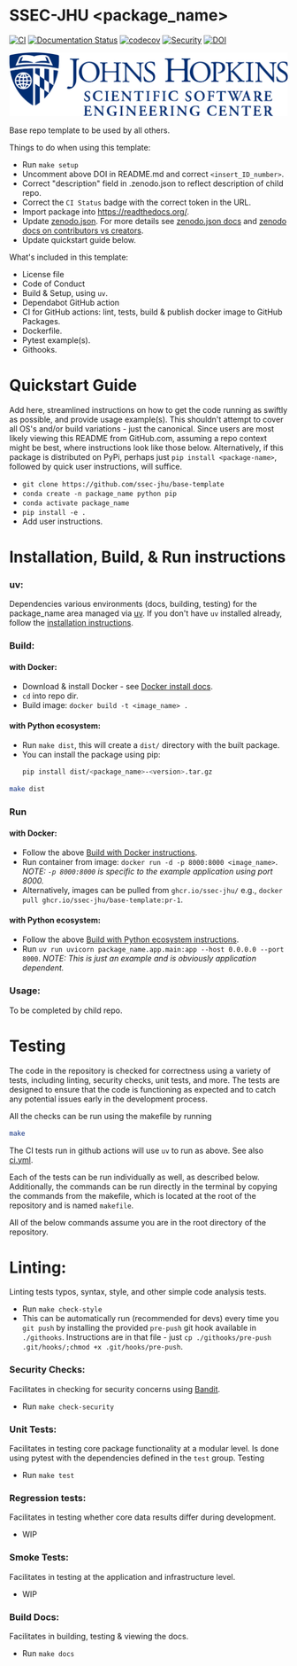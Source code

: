 # SSEC-JHU <package_name>

[![CI](https://github.com/ssec-jhu/base-template/actions/workflows/ci.yml/badge.svg)](https://github.com/ssec-jhu/base-template/actions/workflows/ci.yml)
[![Documentation Status](https://readthedocs.org/projects/ssec-jhu-base-template/badge/?version=latest)](https://ssec-jhu-base-template.readthedocs.io/en/latest/?badge=latest)
[![codecov](https://codecov.io/gh/ssec-jhu/base-template/branch/main/graph/badge.svg?token=0KPNKHRC2V)](https://codecov.io/gh/ssec-jhu/base-template)
[![Security](https://github.com/ssec-jhu/base-template/actions/workflows/security.yml/badge.svg)](https://github.com/ssec-jhu/base-template/actions/workflows/security.yml)
[![DOI](https://zenodo.org/badge/DOI/10.5281/zenodo.14052740.svg)](https://doi.org/10.5281/zenodo.14052740)


![SSEC-JHU Logo](docs/_static/SSEC_logo_horiz_blue_1152x263.png)

Base repo template to be used by all others.

Things to do when using this template:

 * Run ```make setup```
 * Uncomment above DOI in README.md and correct ``<insert_ID_number>``.
 * Correct "description" field in .zenodo.json to reflect description of child repo.
 * Correct the ``CI Status`` badge with the correct token in the URL.
 * Import package into https://readthedocs.org/.
 * Update [zenodo.json](zenodo.json). For more details see [zenodo.json docs](https://developers.zenodo.org/#representation) and [zenodo docs on contributors vs creators](https://help.zenodo.org/docs/deposit/describe-records/contributors/).
 * Update quickstart guide below.

What's included in this template:

 * License file
 * Code of Conduct
 * Build & Setup, using `uv`.
 * Dependabot GitHub action
 * CI for GitHub actions: lint, tests, build & publish docker image to GitHub Packages.
 * Dockerfile.
 * Pytest example(s).
 * Githooks.

# Quickstart Guide

Add here, streamlined instructions on how to get the code running as swiftly as possible, and provide usage example(s).
This shouldn't attempt to cover all OS's and/or build variations - just the canonical. Since users are most likely
viewing this README from GitHub.com, assuming a repo context might be best, where instructions look like those below.
Alternatively, if this package is distributed on PyPi, perhaps just ``pip install <package-name>``, followed by quick
user instructions, will suffice.

  * ``git clone https://github.com/ssec-jhu/base-template``
  * ``conda create -n package_name python pip``
  * ``conda activate package_name``
  * ``pip install -e .``
  * Add user instructions.

# Installation, Build, & Run instructions

### uv:

Dependencies various environments (docs, building, testing) for the package_name area managed via [uv](https://docs.astral.sh/uv/). If you don't have
`uv` installed already, follow the [installation
instructions](https://github.com/astral-sh/uv?tab=readme-ov-file#installation).



### Build:

  #### with Docker:
  * Download & install Docker - see [Docker install docs](https://docs.docker.com/get-docker/).
  * ``cd`` into repo dir.
  * Build image: ``docker build -t <image_name> .``

  #### with Python ecosystem:
  * Run ``make dist``, this will create a ``dist/`` directory with the built package.
  * You can install the package using pip:
    ```bash
    pip install dist/<package_name>-<version>.tar.gz
    ````
  ```bash
  make dist
  ```


### Run

  #### with Docker:
  * Follow the above [Build with Docker instructions](#with-docker).
  * Run container from image: ``docker run -d -p 8000:8000 <image_name>``. _NOTE: ``-p 8000:8000`` is specific to the example application using port 8000._
  * Alternatively, images can be pulled from ``ghcr.io/ssec-jhu/`` e.g., ``docker pull ghcr.io/ssec-jhu/base-template:pr-1``.

  #### with Python ecosystem:
  * Follow the above [Build with Python ecosystem instructions](#with-python-ecosystem).
  * Run ``uv run uvicorn package_name.app.main:app --host 0.0.0.0 --port 8000``.
    _NOTE: This is just an example and is obviously application dependent._

### Usage:
To be completed by child repo.


# Testing

The code in the repository is checked for correctness using a variety of tests, including linting, security checks, unit tests, and more. The tests are designed to ensure that the code is functioning as expected and to catch any potential issues early in the development process.

All the checks can be run using the makefile by running

```bash
make
```

The CI tests run in github actions will use `uv` to run as above. See also
[ci.yml](https://github.com/ssec-jhu/base-template/blob/main/.github/workflows/ci.yml).

Each of the tests can be run individually as well, as described below.
Additionally, the commands can be run directly in the terminal by copying
the commands from the makefile, which is located at the root of the repository
and is named `makefile`.

All of the below commands assume you are in the root directory of the
repository.

# Linting:
Linting tests typos, syntax, style, and other simple code analysis tests.
  * Run `make check-style`
  * This can be automatically run (recommended for devs) every time you ``git push`` by installing the provided
    ``pre-push`` git hook available in ``./githooks``.
    Instructions are in that file - just ``cp ./githooks/pre-push .git/hooks/;chmod +x .git/hooks/pre-push``.

### Security Checks:
Facilitates in checking for security concerns using [Bandit](https://bandit.readthedocs.io/en/latest/index.html).
 * Run `make check-security`

### Unit Tests:
Facilitates in testing core package functionality at a modular level. Is done
using pytest with the dependencies defined in the `test` group. Testing
 * Run `make test`

### Regression tests:
Facilitates in testing whether core data results differ during development.
  * WIP

### Smoke Tests:
Facilitates in testing at the application and infrastructure level.
  * WIP

### Build Docs:
Facilitates in building, testing & viewing the docs.
  * Run `make docs`
